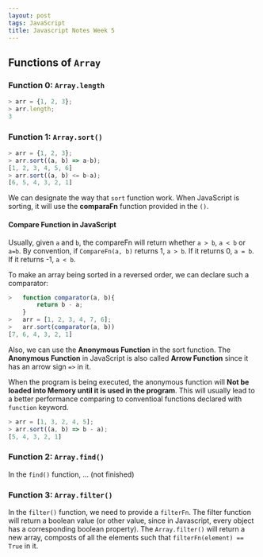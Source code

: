 ```yaml
---
layout: post
tags: JavaScript
title: Javascript Notes Week 5
---
```


## Functions of  `Array`
### Function 0: `Array.length`

```javascript
> arr = {1, 2, 3};
> arr.length;
3
```
### Function 1: `Array.sort()`

```javascript
> arr = {1, 2, 3};
> arr.sort((a, b) => a-b);
[1, 2, 3, 4, 5, 6]
> arr.sort((a, b) <= b-a);
[6, 5, 4, 3, 2, 1]
```

We can designate the way that `sort` function work. When JavaScript is sorting, it will use the **comparaFn** function provided in the `()`.

#### Compare Function in JavaScript

Usually, given `a` and `b`, the compareFn will return whether `a > b`, `a < b` or `a=b`.
By convention, if `CompareFn(a, b)` returns 1, `a > b`. If it returns 0, `a = b`. If it returns -1, `a < b`.

To make an array being sorted in a reversed order, we can declare such a comparator:
```javascript
>   function comparator(a, b){
        return b - a;
    }
>   arr = [1, 2, 3, 4, 7, 6];
>   arr.sort(comparator(a, b))
[7, 6, 4, 3, 2, 1]
```

Also, we can use the **Anonymous Function** in the sort function. The **Anonymous Function** in JavaScript is also called **Arrow Function** since it has an arrow sign `=>` in it.

When the program is being executed, the anonymous function will **Not be loaded into Memory until it is used in the program**. This will usually lead to a better performance comparing to conventioal functions declared with `function` keyword.

```javascript
> arr = [1, 3, 2, 4, 5];
> arr.sort((a, b) => b - a);
[5, 4, 3, 2, 1]
```

### Function 2: `Array.find()`
In the `find()` function, ... (not finished)


### Function 3: `Array.filter()`
In the `filter()` function, we need to provide a `filterFn`. The filter function will return a boolean value (or other value, since in Javascript, every object has a corresponding boolean property).
The `Array.filter()` will return a new array, composts of all the elements such that `filterFn(element) == True` in it.
